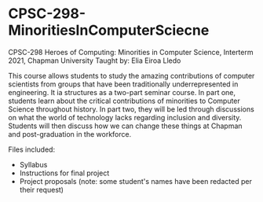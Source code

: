 # CPSC-298-MinoritiesInComputerSciecne
CPSC-298 Heroes of Computing: Minorities in Computer Science, Interterm 2021, Chapman University 
Taught by: Elia Eiroa Lledo

This course allows students to study the amazing contributions of computer scientists from groups that have been traditionally underrepresented in engineering.
It ia structures as a two-part seminar course. In part one, students learn about the critical contributions of minorities to Computer Science throughout history. In part two, they will be led through discussions on what the world of technology lacks regarding inclusion and diversity. Students will then discuss how we can change these things at Chapman and post-graduation in the workforce. 

Files included:
- Syllabus 
- Instructions for final project 
- Project proposals (note: some student's names have been redacted per their request)

